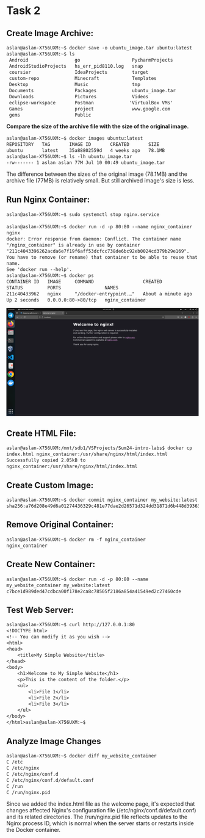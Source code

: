 # Task 2

## Create Image Archive:

```shell
aslan@aslan-X756UXM:~$ docker save -o ubuntu_image.tar ubuntu:latest
aslan@aslan-X756UXM:~$ ls
 Android                 go                   PycharmProjects
 AndroidStudioProjects   hs_err_pid8110.log   snap
 coursier                IdeaProjects         target
 custom-repo             Minecraft            Templates
 Desktop                 Music                tmp
 Documents               Packages             ubuntu_image.tar
 Downloads               Pictures             Videos
 eclipse-workspace       Postman             'VirtualBox VMs'
 Games                   project              www.google.com
 gems                    Public
```

**Compare the size of the archive file with the size of the original image.**

```shell
aslan@aslan-X756UXM:~$ docker images ubuntu:latest
REPOSITORY   TAG       IMAGE ID       CREATED       SIZE
ubuntu       latest    35a88802559d   4 weeks ago   78.1MB
aslan@aslan-X756UXM:~$ ls -lh ubuntu_image.tar
-rw------- 1 aslan aslan 77M Jul 10 00:49 ubuntu_image.tar
```
The difference between the sizes of the original image (78.1MB) and the archive file (77MB) is relatively small. But still archived image's size is less.

## Run Nginx Container:

```shell
aslan@aslan-X756UXM:~$ sudo systemctl stop nginx.service 

aslan@aslan-X756UXM:~$ docker run -d -p 80:80 --name nginx_container nginx
docker: Error response from daemon: Conflict. The container name "/nginx_container" is already in use by container "211c4043396262acda6e7f19f6aff53dcfcc738de6bc92eb0024cd379b29e169". You have to remove (or rename) that container to be able to reuse that name.
See 'docker run --help'.
aslan@aslan-X756UXM:~$ docker ps
CONTAINER ID   IMAGE     COMMAND                  CREATED              STATUS         PORTS                NAMES
211c40433962   nginx     "/docker-entrypoint.…"   About a minute ago   Up 2 seconds   0.0.0.0:80->80/tcp   nginx_container
```
![alt text](image.png)

## Create HTML File:
```shell
aslan@aslan-X756UXM:/mnt/sdb1/VSProjects/Sum24-intro-labs$ docker cp index.html nginx_container:/usr/share/nginx/html/index.html
Successfully copied 2.05kB to nginx_container:/usr/share/nginx/html/index.html
```

## Create Custom Image:
```shell
aslan@aslan-X756UXM:~$ docker commit nginx_container my_website:latest
sha256:a76d208e49d6a01274436329c481e77dae2d26571d324dd31871d6b448d39363
```
## Remove Original Container:
```shell
aslan@aslan-X756UXM:~$ docker rm -f nginx_container
nginx_container
```
## Create New Container:
```shell
aslan@aslan-X756UXM:~$ docker run -d -p 80:80 --name my_website_container my_website:latest
c7bce1d989ded47cdbca00f178e2ca8c78505f2186a854a41549ed2c27460cde
```
## Test Web Server:
```shell
aslan@aslan-X756UXM:~$ curl http://127.0.0.1:80
<!DOCTYPE html> 
<!-- You can modify it as you wish -->
<html>
<head>
    <title>My Simple Website</title>
</head>
<body>
    <h1>Welcome to My Simple Website</h1>
    <p>This is the content of the folder.</p>
    <ul>
        <li>File 1</li>
        <li>File 2</li>
        <li>File 3</li>
    </ul>
</body>
</html>aslan@aslan-X756UXM:~$ 
```
## Analyze Image Changes
```shell
aslan@aslan-X756UXM:~$ docker diff my_website_container
C /etc
C /etc/nginx
C /etc/nginx/conf.d
C /etc/nginx/conf.d/default.conf
C /run
C /run/nginx.pid
```
Since we added the index.html file as the welcome page, it's expected that changes affected Nginx's configuration file (/etc/nginx/conf.d/default.conf) and its related directories. The /run/nginx.pid file reflects updates to the Nginx process ID, which is normal when the server starts or restarts inside the Docker container.